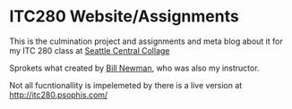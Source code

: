 # ITC280 Website/Assignments

This is the culmination project and assignments and meta blog about it for my ITC 280 class at [Seattle Central Collage](http://www.seattlecentral.edu) 


Sprokets what created by [Bill Newman](http://www.newmanix.com/itc280/), who was also my instructor.


Not all fucntionallity is impelemeted by there is a live version at http://itc280.psophis.com/
